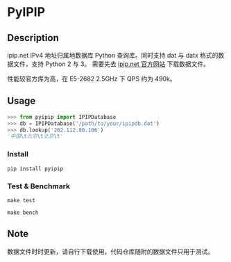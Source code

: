 # PyIPIP

## Description

ipip.net IPv4 地址归属地数据库 Python 查询库。同时支持 dat 与 datx 格式的数据文件，支持 Python 2 与 3。 需要先去 [ipip.net 官方网站](http://www.ipip.net/) 下载数据文件。

性能较官方库为高，在 E5-2682 2.5GHz 下 QPS 约为 490k。

## Usage

```python
>>> from pyipip import IPIPDatabase
>>> db = IPIPDatabase('/path/to/your/ipipdb.dat')
>>> db.lookup('202.112.80.106')
'中国\t北京\t北京\t'
```

### Install

```
pip install pyipip
```

### Test & Benchmark

```
make test
```
```
make bench
```

## Note

数据文件时时更新，请自行下载使用，代码仓库随附的数据文件只用于测试。
